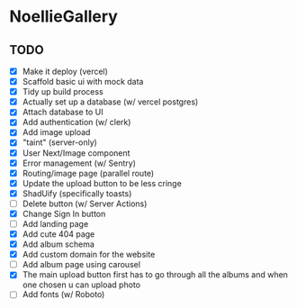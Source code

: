 # NoellieGallery 

## TODO

- [X] Make it deploy (vercel)
- [X] Scaffold basic ui with mock data
- [X] Tidy up build process
- [X] Actually set up a database (w/ vercel postgres)
- [X] Attach database to UI
- [X] Add authentication (w/ clerk)
- [X] Add image upload 
- [X] "taint" (server-only)
- [X] User Next/Image component
- [X] Error management (w/ Sentry)
- [X] Routing/image page (parallel route)
- [X] Update the upload button to be less cringe
- [X] ShadUify (specifically toasts)
- [ ] Delete button (w/ Server Actions)
- [X] Change Sign In button 
- [ ] Add landing page 
- [X] Add cute 404 page 
- [X] Add album schema 
- [X] Add custom domain for the website 
- [ ] Add album page using carousel 
- [X] The main upload button first has to go through all the albums and when one chosen u can upload photo
- [ ] Add fonts (w/ Roboto)
<!-- - [ ] Analytics (posthog)
- [ ] Ratelimiting (upstash) -->

<!-- Video watched until : 2:18:37 -->
